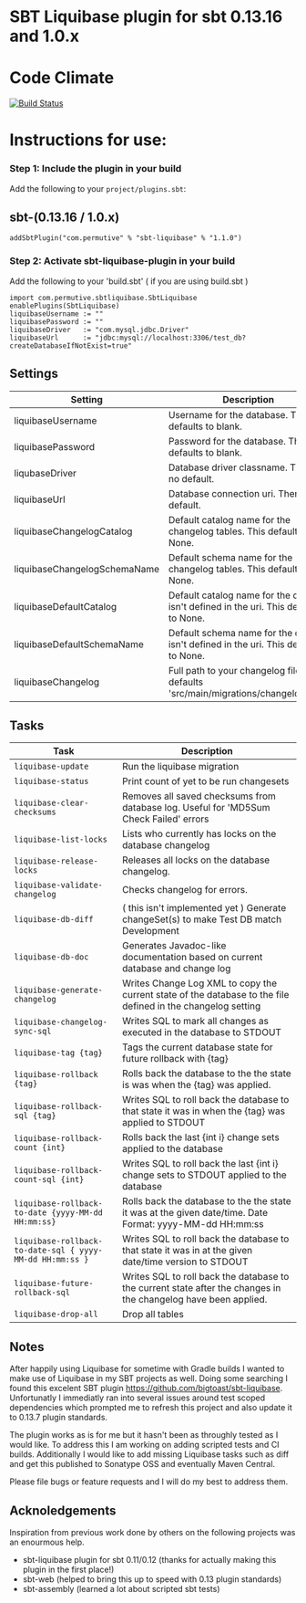SBT Liquibase plugin for sbt 0.13.16 and 1.0.x
====================================

# Code Climate
[![Build Status](https://travis-ci.org/sbtliquibase/sbt-liquibase-plugin.svg)](https://travis-ci.org/sbtliquibase/sbt-liquibase-plugin)

# Instructions for use:
### Step 1: Include the plugin in your build

Add the following to your `project/plugins.sbt`:

## sbt-(0.13.16 / 1.0.x)

    addSbtPlugin("com.permutive" % "sbt-liquibase" % "1.1.0")

### Step 2: Activate sbt-liquibase-plugin in your build

Add the following to your 'build.sbt' ( if you are using build.sbt )


    import com.permutive.sbtliquibase.SbtLiquibase
    enablePlugins(SbtLiquibase)
    liquibaseUsername := ""
    liquibasePassword := ""
    liquibaseDriver   := "com.mysql.jdbc.Driver"
    liquibaseUrl      := "jdbc:mysql://localhost:3306/test_db?createDatabaseIfNotExist=true"

## Settings

|Setting|Description|Example|
|-------|-----------|-------|
|liquibaseUsername|Username for the database. This defaults to blank.|`liquibaseUsername := "your_db_username"`|
|liquibasePassword|Password for the database. This defaults to blank.|`liquibasePassword := "secret"`|
|liqubaseDriver|Database driver classname. There is no default.|`liquibaseDriver := "com.mysql.jdbc.Driver"`|
|liquibaseUrl|Database connection uri. There is no default.|`liquibaseUrl := "jdbc:mysql://localhost:3306/mydb"`|
|liquibaseChangelogCatalog|Default catalog name for the changelog tables. This defaults to None.|`liquibaseChangelogCatalog := Some("my_catalog")`|
|liquibaseChangelogSchemaName|Default schema name for the changelog tables. This defaults to None.|`liquibaseChangelogSchemaName := Some("my_schema")`|
|liquibaseDefaultCatalog|Default catalog name for the db if it isn't defined in the uri. This defaults to None.|`liquibaseDefaultCatalog := Some("my_catalog")`|
|liquibaseDefaultSchemaName|Default schema name for the db if it isn't defined in the uri. This defaults to None.|`liquibaseDefaultSchemaName := Some("my_schema")`|
|liquibaseChangelog|Full path to your changelog file. This defaults 'src/main/migrations/changelog.xml'.|`liquibaseChangelog := "other/path/dbchanges.xml"`|

## Tasks

|Task|Description|
|----|-----------|
|`liquibase-update`|Run the liquibase migration|
|`liquibase-status`|Print count of yet to be run changesets|
|`liquibase-clear-checksums`|Removes all saved checksums from database log. Useful for 'MD5Sum Check Failed' errors|
|`liquibase-list-locks`|Lists who currently has locks on the database changelog|
|`liquibase-release-locks`|Releases all locks on the database changelog.|
|`liquibase-validate-changelog`|Checks changelog for errors.|
|`liquibase-db-diff`|( this isn't implemented yet ) Generate changeSet(s) to make Test DB match Development|
|`liquibase-db-doc`|Generates Javadoc-like documentation based on current database and change log|
|`liquibase-generate-changelog`|Writes Change Log XML to copy the current state of the database to the file defined in the changelog setting|
|`liquibase-changelog-sync-sql`|Writes SQL to mark all changes as executed in the database to STDOUT|
|`liquibase-tag {tag}`|Tags the current database state for future rollback with {tag}|
|`liquibase-rollback {tag}`|Rolls back the database to the the state is was when the {tag} was applied.|
|`liquibase-rollback-sql {tag}`|Writes SQL to roll back the database to that state it was in when the {tag} was applied to STDOUT|
|`liquibase-rollback-count {int}`|Rolls back the last {int i} change sets applied to the database|
|`liquibase-rollback-count-sql {int}`|Writes SQL to roll back the last {int i} change sets to STDOUT applied to the database|
|`liquibase-rollback-to-date {yyyy-MM-dd HH:mm:ss}`|Rolls back the database to the the state it was at the given date/time. Date Format: yyyy-MM-dd HH:mm:ss|
|`liquibase-rollback-to-date-sql { yyyy-MM-dd HH:mm:ss }`|Writes SQL to roll back the database to that state it was in at the given date/time version to STDOUT|
|`liquibase-future-rollback-sql`|Writes SQL to roll back the database to the current state after the changes in the changelog have been applied.|
|`liquibase-drop-all`|Drop all tables|

Notes
------------------
After happily using Liquibase for sometime with Gradle builds I wanted to make use of Liquibase in my SBT projects as well.  Doing some searching I found this excelent SBT plugin https://github.com/bigtoast/sbt-liquibase. Unfortunatly I immediatly ran into several issues around test scoped dependencies which prompted me to refresh this project and also update it to 0.13.7 plugin standards.

The plugin works as is for me but it hasn't been as throughly tested as I would like.  To address this I am working on adding scripted tests and CI builds.  Additionally I would like to add missing Liquibase tasks such as diff and get this published to Sonatype OSS and eventually Maven Central.

Please file bugs or feature requests and I will do my best to address them.

Acknoledgements
---------------
Inspiration from previous work done by others on the following projects was an enourmous help.
 * sbt-liquibase plugin for sbt 0.11/0.12 (thanks for actually making this plugin in the first place!)
 * sbt-web (helped to bring this up to speed with 0.13 plugin standards)
 * sbt-assembly (learned a lot about scripted sbt tests)



